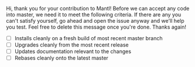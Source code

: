 Hi, thank you for your contribution to Mantl! Before we can accept any code into
master, we need it to meet the following criteria. If there are any you can't
satisfy yourself, go ahead and open the issue anyway and we'll help you test.
Feel free to delete this message once you're done. Thanks again!

- [ ] Installs cleanly on a fresh build of most recent master branch
- [ ] Upgrades cleanly from the most recent release
- [ ] Updates documentation relevant to the changes
- [ ] Rebases cleanly onto the latest master
